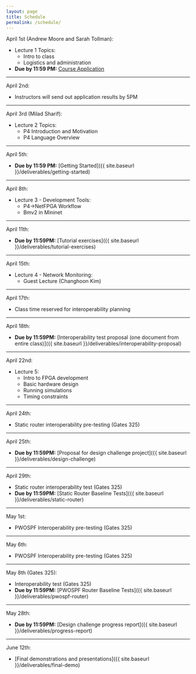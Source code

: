 ```yaml
---
layout: page
title: Schedule
permalink: /schedule/
---
```


April 1st (Andrew Moore and Sarah Tollman):
* Lecture 1 Topics:
    * Intro to class
    * Logistics and administration
* **Due by 11:59 PM:** [Course Application](https://goo.gl/forms/MSyGx6qkddYQ3GN43) 

---

April 2nd:
* Instructors will send out application results by 5PM

---

April 3rd (Milad Sharif):
* Lecture 2 Topics:
    * P4 Introduction and Motivation
    * P4 Language Overview

---

April 5th:
* **Due by 11:59 PM:** [Getting Started]({{ site.baseurl }}/deliverables/getting-started)

---

April 8th:
* Lecture 3 - Development Tools:
    * P4->NetFPGA Workflow
    * Bmv2 in Mininet

---

April 11th:
* **Due by 11:59PM:** [Tutorial exercises]({{ site.baseurl }}/deliverables/tutorial-exercises)

---

April 15th:
* Lecture 4 - Network Monitoring:
    * Guest Lecture (Changhoon Kim)

---

April 17th:
* Class time reserved for interoperability planning

---

April 18th:
* **Due by 11:59PM:** [Interoperability test proposal (one document from entire class)]({{ site.baseurl }}/deliverables/interoperability-proposal)

---

April 22nd:
* Lecture 5:
    * Intro to FPGA development
    * Basic hardware design
    * Running simulations
    * Timing constraints

---

April 24th:
* Static router interoperability pre-testing (Gates 325)

---

April 25th:
* **Due by 11:59PM:** [Proposal for design challenge project]({{ site.baseurl }}/deliverables/design-challenge)

---

April 29th:
* Static router interoperability test (Gates 325)
* **Due by 11:59PM:** [Static Router Baseline Tests]({{ site.baseurl }}/deliverables/static-router)

---

May 1st:
* PWOSPF Interoperability pre-testing (Gates 325)

---

May 6th:
* PWOSPF Interoperability pre-testing (Gates 325)

---

May 8th (Gates 325):
* Interoperability test (Gates 325)
* **Due by 11:59PM:** [PWOSPF Router Baseline Tests]({{ site.baseurl }}/deliverables/pwospf-router)

---

May 28th:
* **Due by 11:59PM:** [Design challenge progress report]({{ site.baseurl }}/deliverables/progress-report)

---

June 12th:
* [Final demonstrations and presentations]({{ site.baseurl }}/deliverables/final-demo)



